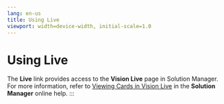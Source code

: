 ```yaml
---
lang: en-us
title: Using Live
viewport: width=device-width, initial-scale=1.0
---
```


# Using Live

The **Live** link provides access to the **Vision Live** page in
Solution Manager. For more information, refer to [Viewing Cards in Vision
Live](../Solution-Manager/Viewing-Cards-in-Vision-Live.md)
 in the **Solution Manager** online help.
:::
